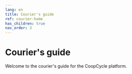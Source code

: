 ```yaml
---
lang: en
title: Courier's guide
ref: courier-home
has_children: true
nav_order: 3
---
```


# Courier's guide

Welcome to the courier's guide for the CoopCycle platform.

